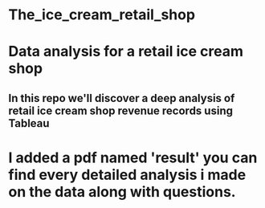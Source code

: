 # The_ice_cream_retail_shop

# Data analysis for a retail ice cream shop

## In this repo we'll discover a deep analysis of retail ice cream shop revenue records using Tableau

# I added a pdf named 'result' you can find every detailed analysis i made on the data along with questions.
